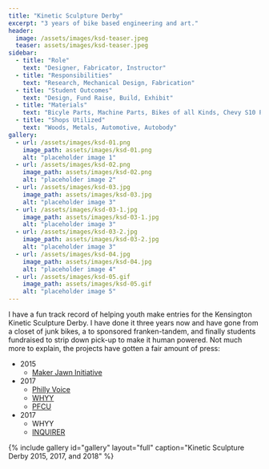 ```yaml
---
title: "Kinetic Sculpture Derby"
excerpt: "3 years of bike based engineering and art."
header:
  image: /assets/images/ksd-teaser.jpeg
  teaser: assets/images/ksd-teaser.jpeg
sidebar:
  - title: "Role"
    text: "Designer, Fabricator, Instructor"
  - title: "Responsibilities"
    text: "Research, Mechanical Design, Fabrication"
  - title: "Student Outcomes"
    text: "Design, Fund Raise, Build, Exhibit"
  - title: "Materials"
    text: "Bicyle Parts, Machine Parts, Bikes of all Kinds, Chevy S10 Pickup"
  - title: "Shops Utilized"
    text: "Woods, Metals, Automotive, Autobody"
gallery:
  - url: /assets/images/ksd-01.png
    image_path: assets/images/ksd-01.png
    alt: "placeholder image 1"
  - url: /assets/images/ksd-02.png
    image_path: assets/images/ksd-02.png
    alt: "placeholder image 2"
  - url: /assets/images/ksd-03.jpg
    image_path: assets/images/ksd-03.jpg
    alt: "placeholder image 3"
  - url: /assets/images/ksd-03-1.jpg
    image_path: assets/images/ksd-03-1.jpg
    alt: "placeholder image 3"
  - url: /assets/images/ksd-03-2.jpg
    image_path: assets/images/ksd-03-2.jpg
    alt: "placeholder image 3"
  - url: /assets/images/ksd-04.jpg
    image_path: assets/images/ksd-04.jpg
    alt: "placeholder image 4"
  - url: /assets/images/ksd-05.gif
    image_path: assets/images/ksd-05.gif
    alt: "placeholder image 5"
---
```


I have a fun track record of helping youth make entries for the Kensington Kinetic Sculpture Derby. I have done it three years now and have gone from a closet of junk bikes, a to sponsored franken-tandem, and finally students fundraised to strip down pick-up to make it human powered. Not much more to explain, the projects have gotten a fair amount of press:

- 2015
  - [Maker Jawn Initiative](https://www.youtube.com/watch?v=mw3VB9Scfys)
- 2017
  - [Philly Voice](https://www.phillyvoice.com/west-phillys-the-workshop-school-joins-this-years-kensington-kinetic-sculpture-derby/)
  - [WHYY](https://whyy.org/articles/students-to-test-their-mettle-in-phillys-kinetic-sculpture-parade-photos/)
  - [PFCU](https://www.pfcu.com/pfcu-news/single-news/philadelphia-federal-credit-union-to-sponsor-student-team-from-the-workshop-school-in-2017-pfcu-kensington-kinetic-sculpture-derby-and-arts-festival)
- 2017
  - WHYY
  - [INQUIRER](https://www.inquirer.com/philly/entertainment/kensington-kinetic-sculpture-derby-workshop-school-20180517.html)

{% include gallery id="gallery" layout="full" caption="Kinetic Sculpture Derby 2015, 2017, and 2018" %}

